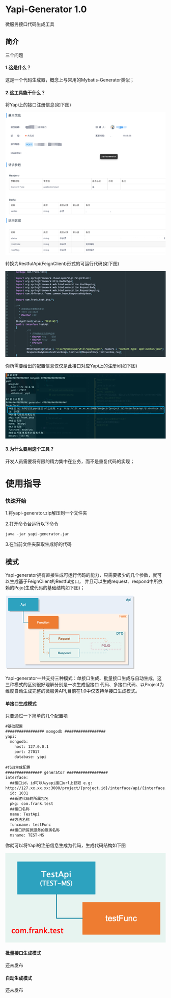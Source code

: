 Yapi-Generator 1.0
====
微服务接口代码生成工具
## 简介
三个问题
#### 1.这是什么？
这是一个代码生成器，概念上与常用的Mybatis-Generator类似；
#### 2.这工具能干什么？
将Yapi上的接口注册信息(如下图)

![yapi-screenshot](./img/yapi-screenshot.png "yapi-screenshot")

转换为RestfulApi(FeignClient)形式的可运行代码(如下图)               
       
![target-api-code](./img/target-api-code.png "target-api-code")

你所需要给出的配置信息仅仅是此接口对应Yapi上的注册id(如下图)

![config-screenshot](./img/config-screenshot.png "config-screenshot")

#### 3.为什么要用这个工具？
开发人员需要将有限的精力集中在业务，而不是重复代码的实现；
# 使用指导
### 快速开始
1.将yapi-generator.zip解压到一个文件夹

2.打开命令台运行以下命令
```
java -jar yapi-generator.jar
```
3.在当前文件夹获取生成好的代码
## 模式
Yapi-generator拥有直接生成可运行代码的能力，只需要极少的几个参数，就可以生成基于FeignClient的Restful接口，
并且可以生成request、respond中所依赖的Pojo(生成代码的基础结构如下图)；

![yg-structure](./img/yg-structure.png "yg-structure")

Yapi-generator一共支持三种模式：单接口生成、批量接口生成与自动生成，这三种模式的区别很好理解分别是一次生成但接口
代码、多接口代码、以Project为维度自动生成完整的微服务API,目前在1.0中仅支持单接口生成模式。
#### 单接口生成模式
只要通过一下简单的几个配置项
```
#基础配置
################# mongodb ##################
yapi:
  mongodb:
    host: 127.0.0.1
    port: 27017
    database: yapi

#代码生成配置
################ generator ##################
interface:
  ##接口id，id可以从yapi接口url上获取 e.g: http://127.xx.xx.xx:3000/project/{project.id}/interface/api/{interface.id}
  id: 1031
  ##新建代码的所属包名
  pkg: com.frank.test
  ##接口名称
  name: TestApi
  ##方法名称
  funcname: testFunc
  ##接口所属微服务的服务名称
  msname: TEST-MS
```
你就可以将Yapi的注册信息生成为代码，生成代码结构如下图

![single-structure](./img/single-structure.png "single-structure")

#### 批量接口生成模式
还未发布

#### 自动生成模式
还未发布

